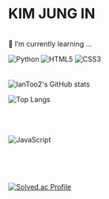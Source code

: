 <!--
**IanToo2/IanToo2** is a ✨ _special_ ✨ repository because its `README.md` (this file) appears on your GitHub profile.

Here are some ideas to get you started:

- 🔭 I’m currently working on ...
- 
- 👯 I’m looking to collaborate on ...
- 🤔 I’m looking for help with ...
- 💬 Ask me about ...
- 📫 How to reach me: ...
- 😄 Pronouns: ...
- ⚡ Fun fact: ...
-->
# KIM JUNG IN
<br>
🌱 I’m currently learning ...

![Python](https://img.shields.io/badge/Python-3776AB.svg?&style=for-the-badge&logo=Python&logoColor=white)
![HTML5](https://img.shields.io/badge/HTML5-E34F26.svg?&style=for-the-badge&logo=HTML5&logoColor=white)
![CSS3](https://img.shields.io/badge/CSS3-1572B6.svg?&style=for-the-badge&logo=CSS3&logoColor=white)
<br>
<br>
<br>
![IanToo2's GitHub stats](https://github-readme-stats.vercel.app/api?username=IanToo2)<br>


![Top Langs](https://github-readme-stats.vercel.app/api/top-langs/?username=IanToo2)<br>
<br><br><br>


![JavaScript](https://img.shields.io/badge/JavaScript-F7DF1E.svg?&style=for-the-badge&logo=JavaScript&logoColor=white)

<br><br><br>


[![Solved.ac Profile](http://mazassumnida.wtf/api/generate_badge?boj=rlawjddla0203)](https://solved.ac/rlawjddla0203)

<br><br><br>
